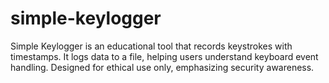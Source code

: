 # simple-keylogger
Simple Keylogger is an educational tool that records keystrokes with timestamps. It logs data to a file, helping users understand keyboard event handling. Designed for ethical use only, emphasizing security awareness.
